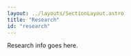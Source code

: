 ```yaml
---
layout: ../layouts/SectionLayout.astro
title: "Research"
id: "research"
---
```


Research info goes here.